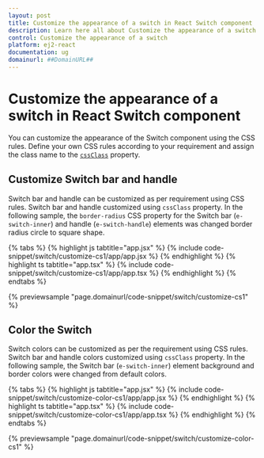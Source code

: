 ```yaml
---
layout: post
title: Customize the appearance of a switch in React Switch component | Syncfusion
description: Learn here all about Customize the appearance of a switch in Syncfusion React Switch component of Syncfusion Essential JS 2 and more.
control: Customize the appearance of a switch 
platform: ej2-react
documentation: ug
domainurl: ##DomainURL##
---
```


# Customize the appearance of a switch in React Switch component

You can customize the appearance of the Switch component using the CSS rules. Define your own CSS rules according to your requirement and assign the class name to the [`cssClass`](https://ej2.syncfusion.com/react/documentation/api/switch/#cssClass) property.

## Customize Switch bar and handle

Switch bar and handle can be customized as per requirement using CSS rules. Switch bar and handle customized using `cssClass` property. In the following sample, the `border-radius` CSS property for the Switch bar (`e-switch-inner`) and handle (`e-switch-handle`) elements was changed border radius circle to square shape.

{% tabs %}
{% highlight js tabtitle="app.jsx" %}
{% include code-snippet/switch/customize-cs1/app/app.jsx %}
{% endhighlight %}
{% highlight ts tabtitle="app.tsx" %}
{% include code-snippet/switch/customize-cs1/app/app.tsx %}
{% endhighlight %}
{% endtabs %}

 {% previewsample "page.domainurl/code-snippet/switch/customize-cs1" %}

## Color the Switch

Switch colors can be customized as per the requirement using CSS rules. Switch bar and handle colors customized using `cssClass` property. In the following sample, the Switch bar (`e-switch-inner`) element background and border colors were changed from default colors.

{% tabs %}
{% highlight js tabtitle="app.jsx" %}
{% include code-snippet/switch/customize-color-cs1/app/app.jsx %}
{% endhighlight %}
{% highlight ts tabtitle="app.tsx" %}
{% include code-snippet/switch/customize-color-cs1/app/app.tsx %}
{% endhighlight %}
{% endtabs %}

 {% previewsample "page.domainurl/code-snippet/switch/customize-color-cs1" %}
